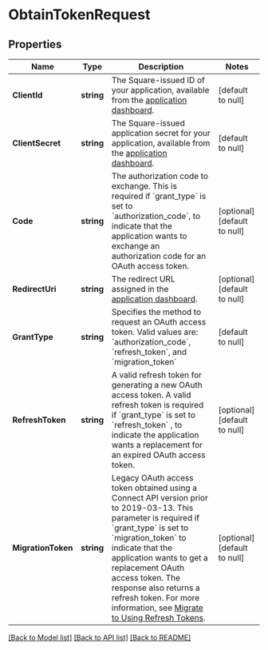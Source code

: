 # ObtainTokenRequest

## Properties
Name | Type | Description | Notes
------------ | ------------- | ------------- | -------------
**ClientId** | **string** | The Square-issued ID of your application, available from the [application dashboard](https://connect.squareup.com/apps). | [default to null]
**ClientSecret** | **string** | The Square-issued application secret for your application, available from the [application dashboard](https://connect.squareup.com/apps). | [default to null]
**Code** | **string** | The authorization code to exchange. This is required if &#x60;grant_type&#x60; is set to &#x60;authorization_code&#x60;, to indicate that the application wants to exchange an authorization code for an OAuth access token. | [optional] [default to null]
**RedirectUri** | **string** | The redirect URL assigned in the [application dashboard](https://connect.squareup.com/apps). | [optional] [default to null]
**GrantType** | **string** | Specifies the method to request an OAuth access token. Valid values are: &#x60;authorization_code&#x60;, &#x60;refresh_token&#x60;, and &#x60;migration_token&#x60; | [default to null]
**RefreshToken** | **string** | A valid refresh token for generating a new OAuth access token. A valid refresh token is required if &#x60;grant_type&#x60; is set to &#x60;refresh_token&#x60; , to indicate the application wants a replacement for an expired OAuth access token. | [optional] [default to null]
**MigrationToken** | **string** | Legacy OAuth access token obtained using a Connect API version prior to 2019-03-13. This parameter is required if &#x60;grant_type&#x60; is set to &#x60;migration_token&#x60; to indicate that the application wants to get a replacement OAuth access token. The response also returns a refresh token. For more information, see [Migrate to Using Refresh Tokens](https://developer.squareup.com/docs/authz/oauth/migration). | [optional] [default to null]

[[Back to Model list]](../README.md#documentation-for-models) [[Back to API list]](../README.md#documentation-for-api-endpoints) [[Back to README]](../README.md)

